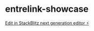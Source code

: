 # entrelink-showcase

[Edit in StackBlitz next generation editor ⚡️](https://stackblitz.com/~/github.com/pharmaguychris/entrelink-showcase)